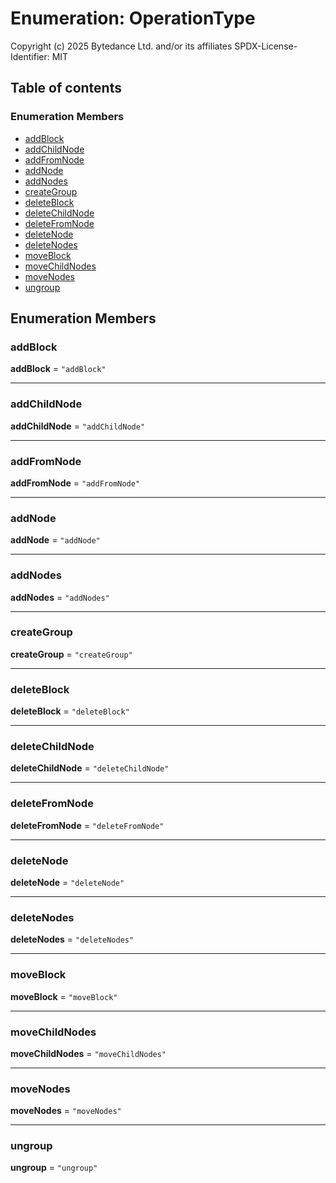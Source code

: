 # Enumeration: OperationType

Copyright (c) 2025 Bytedance Ltd. and/or its affiliates
SPDX-License-Identifier: MIT

## Table of contents

### Enumeration Members

* [addBlock](/auto-docs/free-layout-editor/enums/OperationType.md#addblock)
* [addChildNode](/auto-docs/free-layout-editor/enums/OperationType.md#addchildnode)
* [addFromNode](/auto-docs/free-layout-editor/enums/OperationType.md#addfromnode)
* [addNode](/auto-docs/free-layout-editor/enums/OperationType.md#addnode)
* [addNodes](/auto-docs/free-layout-editor/enums/OperationType.md#addnodes)
* [createGroup](/auto-docs/free-layout-editor/enums/OperationType.md#creategroup)
* [deleteBlock](/auto-docs/free-layout-editor/enums/OperationType.md#deleteblock)
* [deleteChildNode](/auto-docs/free-layout-editor/enums/OperationType.md#deletechildnode)
* [deleteFromNode](/auto-docs/free-layout-editor/enums/OperationType.md#deletefromnode)
* [deleteNode](/auto-docs/free-layout-editor/enums/OperationType.md#deletenode)
* [deleteNodes](/auto-docs/free-layout-editor/enums/OperationType.md#deletenodes)
* [moveBlock](/auto-docs/free-layout-editor/enums/OperationType.md#moveblock)
* [moveChildNodes](/auto-docs/free-layout-editor/enums/OperationType.md#movechildnodes)
* [moveNodes](/auto-docs/free-layout-editor/enums/OperationType.md#movenodes)
* [ungroup](/auto-docs/free-layout-editor/enums/OperationType.md#ungroup)

## Enumeration Members

### addBlock

**addBlock** = `"addBlock"`

***

### addChildNode

**addChildNode** = `"addChildNode"`

***

### addFromNode

**addFromNode** = `"addFromNode"`

***

### addNode

**addNode** = `"addNode"`

***

### addNodes

**addNodes** = `"addNodes"`

***

### createGroup

**createGroup** = `"createGroup"`

***

### deleteBlock

**deleteBlock** = `"deleteBlock"`

***

### deleteChildNode

**deleteChildNode** = `"deleteChildNode"`

***

### deleteFromNode

**deleteFromNode** = `"deleteFromNode"`

***

### deleteNode

**deleteNode** = `"deleteNode"`

***

### deleteNodes

**deleteNodes** = `"deleteNodes"`

***

### moveBlock

**moveBlock** = `"moveBlock"`

***

### moveChildNodes

**moveChildNodes** = `"moveChildNodes"`

***

### moveNodes

**moveNodes** = `"moveNodes"`

***

### ungroup

**ungroup** = `"ungroup"`
